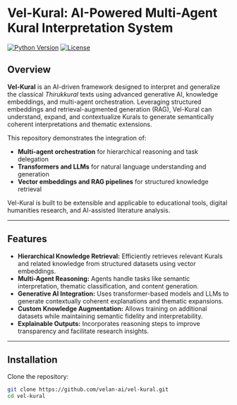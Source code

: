 # Vel-Kural: AI-Powered Multi-Agent Kural Interpretation System

[![Python Version](https://img.shields.io/badge/python-3.10+-blue)]()
[![License](https://img.shields.io/badge/license-MIT-green)]()

## Overview
**Vel-Kural** is an AI-driven framework designed to interpret and generalize the classical *Thirukkural* texts using advanced generative AI, knowledge embeddings, and multi-agent orchestration. Leveraging structured embeddings and retrieval-augmented generation (RAG), Vel-Kural can understand, expand, and contextualize Kurals to generate semantically coherent interpretations and thematic extensions.

This repository demonstrates the integration of:
- **Multi-agent orchestration** for hierarchical reasoning and task delegation
- **Transformers and LLMs** for natural language understanding and generation
- **Vector embeddings and RAG pipelines** for structured knowledge retrieval

Vel-Kural is built to be extensible and applicable to educational tools, digital humanities research, and AI-assisted literature analysis.

---

## Features
- **Hierarchical Knowledge Retrieval:** Efficiently retrieves relevant Kurals and related knowledge from structured datasets using vector embeddings.  
- **Multi-Agent Reasoning:** Agents handle tasks like semantic interpretation, thematic classification, and content generation.  
- **Generative AI Integration:** Uses transformer-based models and LLMs to generate contextually coherent explanations and thematic expansions.  
- **Custom Knowledge Augmentation:** Allows training on additional datasets while maintaining semantic fidelity and interpretability.  
- **Explainable Outputs:** Incorporates reasoning steps to improve transparency and facilitate research insights.  

---

## Installation

Clone the repository:
```bash
git clone https://github.com/velan-ai/vel-kural.git
cd vel-kural
